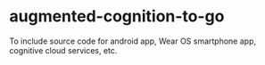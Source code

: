 # augmented-cognition-to-go
To include source code for android app, Wear OS smartphone app, cognitive cloud services, etc.
